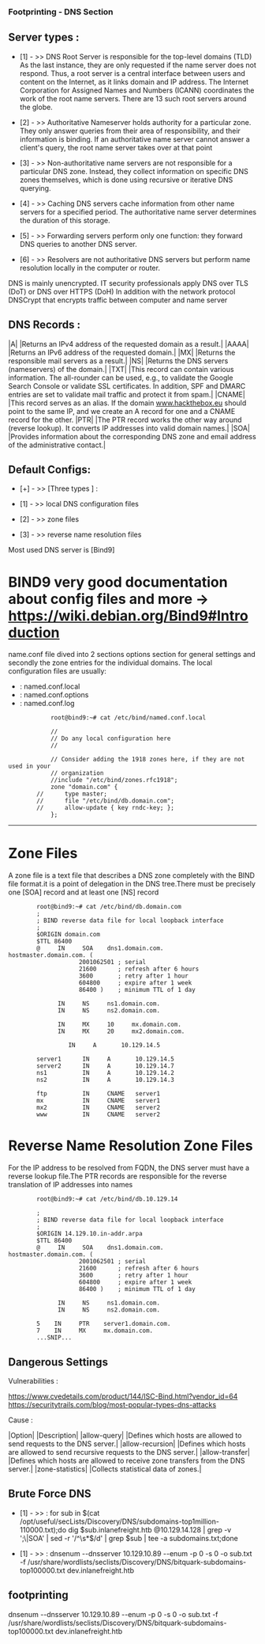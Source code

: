 ### Footprinting - DNS Section

## Server types :

- [1] - >> DNS Root Server is responsible for the top-level domains (TLD) As the last instance, they are only requested if the name server does not respond. Thus, a root server is a central interface between users and content on the Internet, as it links domain and IP address. The Internet Corporation for Assigned Names and Numbers (ICANN) coordinates the work of the root name servers. There are 13 such root servers around the globe.

- [2] - >> Authoritative Nameserver holds authority for a particular zone. They only answer queries from their area of responsibility, and their information is binding. If an authoritative name server cannot answer a client's query, the root name server takes over at that point

- [3] - >> Non-authoritative name servers are not responsible for a particular DNS zone. Instead, they collect information on specific DNS zones themselves, which is done using recursive or iterative DNS querying.

- [4] - >> Caching DNS servers cache information from other name servers for a specified period. The authoritative name server determines the duration of this storage.

- [5] - >> Forwarding servers perform only one function: they forward DNS queries to another DNS server.

- [6] - >> Resolvers are not authoritative DNS servers but perform name resolution locally in the computer or router.

DNS is mainly unencrypted. IT security professionals apply DNS over TLS (DoT) or DNS over HTTPS (DoH) In addition with the network protocol DNSCrypt that encrypts traffic between computer and name server

## DNS Records :
		
|A|	|Returns an IPv4 address of the requested domain as a result.|
|AAAA|	|Returns an IPv6 address of the requested domain.|
|MX|	|Returns the responsible mail servers as a result.|
|NS|	|Returns the DNS servers (nameservers) of the domain.|
|TXT|	|This record can contain various information. The all-rounder can be used, e.g., to validate the Google Search Console or validate SSL certificates. In addition, SPF and DMARC entries are set to validate mail traffic and protect it from spam.|
|CNAME|	|This record serves as an alias. If the domain www.hackthebox.eu should point to the same IP, and we create an A record for one and a CNAME record for the other.
|PTR|	|The PTR record works the other way around (reverse lookup). It converts IP addresses into valid domain names.|
|SOA|	|Provides information about the corresponding DNS zone and email address of the administrative contact.|

## Default Configs:

- [+] - >> [Three types ] :

- [1] - >> local DNS configuration files
- [2] - >> zone files
- [3] - >> reverse name resolution files

Most used DNS server is [Bind9] 
# BIND9 very good documentation about config files and more ->  https://wiki.debian.org/Bind9#Introduction 
name.conf file dived into 2 sections 
options section for general settings and secondly the zone entries for the individual domains. The local configuration files are usually:

+ : named.conf.local
+ : named.conf.options
+ : named.conf.log

```
			root@bind9:~# cat /etc/bind/named.conf.local

			//
			// Do any local configuration here
			//

			// Consider adding the 1918 zones here, if they are not used in your
			// organization
			//include "/etc/bind/zones.rfc1918";
			zone "domain.com" {
		//	    type master;
		//	    file "/etc/bind/db.domain.com";
		//	    allow-update { key rndc-key; };
			};
```



----
# Zone Files
A zone file is a text file that describes a DNS zone completely with the BIND file format.it is a point of delegation in the DNS tree.There must be precisely one [SOA] record and at least one [NS] record

```
		root@bind9:~# cat /etc/bind/db.domain.com
		;
		; BIND reverse data file for local loopback interface
		;
		$ORIGIN domain.com
		$TTL 86400
		@     IN     SOA    dns1.domain.com.     hostmaster.domain.com. (
				    2001062501 ; serial
				    21600      ; refresh after 6 hours
				    3600       ; retry after 1 hour
				    604800     ; expire after 1 week
				    86400 )    ; minimum TTL of 1 day

		      IN     NS     ns1.domain.com.
		      IN     NS     ns2.domain.com.

		      IN     MX     10     mx.domain.com.
		      IN     MX     20     mx2.domain.com.

			     IN     A       10.129.14.5

		server1      IN     A       10.129.14.5
		server2      IN     A       10.129.14.7
		ns1          IN     A       10.129.14.2
		ns2          IN     A       10.129.14.3

		ftp          IN     CNAME   server1
		mx           IN     CNAME   server1
		mx2          IN     CNAME   server2
		www          IN     CNAME   server2
```
# Reverse Name Resolution Zone Files
For the IP address to be resolved from FQDN, the DNS server must have a reverse lookup file.The PTR records are responsible for the reverse translation of IP addresses into names
```
		root@bind9:~# cat /etc/bind/db.10.129.14

		;
		; BIND reverse data file for local loopback interface
		;
		$ORIGIN 14.129.10.in-addr.arpa
		$TTL 86400
		@     IN     SOA    dns1.domain.com.     hostmaster.domain.com. (
				    2001062501 ; serial
				    21600      ; refresh after 6 hours
				    3600       ; retry after 1 hour
				    604800     ; expire after 1 week
				    86400 )    ; minimum TTL of 1 day

		      IN     NS     ns1.domain.com.
		      IN     NS     ns2.domain.com.

		5    IN     PTR    server1.domain.com.
		7    IN     MX     mx.domain.com.
		...SNIP...
```
## Dangerous Settings
Vulnerabilities : 

https://www.cvedetails.com/product/144/ISC-Bind.html?vendor_id=64
https://securitytrails.com/blog/most-popular-types-dns-attacks

Cause :

|Option| 		|Description|
|allow-query| 	|Defines which hosts are allowed to send requests to the DNS server.|
|allow-recursion| 	|Defines which hosts are allowed to send recursive requests to the DNS server.|
|allow-transfer| 	|Defines which hosts are allowed to receive zone transfers from the DNS server.|
|zone-statistics| 	|Collects statistical data of zones.|



## Brute Force DNS 

- [1] - >> : for sub in $(cat /opt/useful/secLists/Discovery/DNS/subdomains-top1million-110000.txt);do dig $sub.inlanefreight.htb @10.129.14.128 | grep -v ';\|SOA' | sed -r '/^\s*$/d' | grep $sub | tee -a subdomains.txt;done

- [1] - >> : dnsenum --dnsserver 10.129.10.89 --enum -p 0 -s 0 -o sub.txt -f /usr/share/wordlists/seclists/Discovery/DNS/bitquark-subdomains-top100000.txt dev.inlanefreight.htb

## footprinting


dnsenum --dnsserver 10.129.10.89 --enum -p 0 -s 0 -o sub.txt -f /usr/share/wordlists/seclists/Discovery/DNS/bitquark-subdomains-top100000.txt dev.inlanefreight.htb




